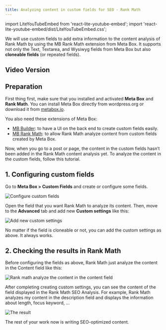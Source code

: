 ```yaml
---
title: Analyzing content in custom fields for SEO - Rank Math
---
```


import LiteYouTubeEmbed from 'react-lite-youtube-embed';
import 'react-lite-youtube-embed/dist/LiteYouTubeEmbed.css';

We will use custom fields to add extra information to the content analysis of Rank Math by using the MB Rank Math extension from Meta Box. It supports not only the Text, Textarea, and Wysiwyg fields from Meta Box but also **cloneable fields** (or repeated fields).

## Video Version

<LiteYouTubeEmbed id='I3ncHxLxwlM' />

## Preparation

First thing first, make sure that you installed and activated **Meta Box** and **Rank Math**. You can install Meta Box directly from wordpress.org or download it from [metabox.io](https://metabox.io/).

You also need these extensions of Meta Box:

* [MB Builder](https://metabox.io/plugins/meta-box-builder/): to have a UI on the back end to create custom fields easily.
* [MB Rank Math](https://metabox.io/plugins/mb-rank-math/): to allow Rank Math analyze content from custom fields created by Meta Box.

Now, when you go to a post or page, the content in the custom fields hasn’t been added in the Rank Math content analysis yet. To analyze the content in the custom fields, follow this tutorial.

## 1. Configuring custom fields

Go to **Meta Box > Custom Fields** and create or configure some fields.

![Configure custom fields](https://i.imgur.com/cFQO3vS.png)

Open the field that you want Rank Math to analyze its content. Then, move to the **Advanced** tab and add new **Custom settings** like this:

![Add new custom settings](https://i.imgur.com/dnbaj7F.png)

No matter if the field is cloneable or not, you can add the custom settings as above. It always works.

## 2. Checking the results in Rank Math

Before configuring the fields as above, Rank Math just analyze the content in the Content field like this:

![Rank math analyze the content in the content field](https://i.imgur.com/J5fHOMZ.png)

After completing creating custom settings, you can see the content of the field displayed in the Rank Math SEO Analysis. For example, Rank Math analyzes my content in the description field and displays the information about length, focus keyword, …

![The result](https://i.imgur.com/qRetDmF.png)

The rest of your work now is writing SEO-optimized content.
